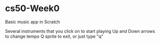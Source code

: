 # cs50-Week0

Basic music app in Scratch

Several instruments that you click on to start playing
Up and Down arrows to change tempo
Q sprite to exit, or just type "q"